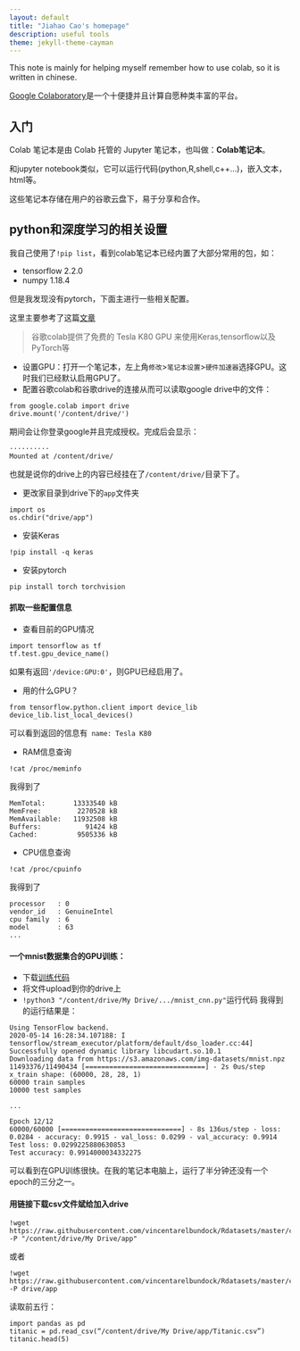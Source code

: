 ```yaml
---
layout: default
title: "Jiahao Cao's homepage"
description: useful tools
theme: jekyll-theme-cayman
---
```


This note is mainly for helping myself remember how to use colab, so it is written in chinese.

[Google Colaboratory](https://colab.research.google.com/notebooks/intro.ipynb)是一个十便捷并且计算自愿种类丰富的平台。

##  入门

Colab 笔记本是由 Colab 托管的 Jupyter 笔记本，也叫做：**Colab笔记本**。

和jupyter notebook类似，它可以运行代码(python,R,shell,c++...)，嵌入文本，html等。

这些笔记本存储在用户的谷歌云盘下，易于分享和合作。

## python和深度学习的相关设置

我自己使用了```!pip list```，看到colab笔记本已经内置了大部分常用的包，如：

* tensorflow               2.2.0     
* numpy                    1.18.4   

但是我发现没有pytorch，下面主进行一些相关配置。


这里主要参考了这篇[文章](https://medium.com/deep-learning-turkey/google-colab-free-gpu-tutorial-e113627b9f5d)

> 谷歌colab提供了免费的 Tesla K80 GPU 来使用Keras,tensorflow以及PyTorch等


* 设置GPU：打开一个笔记本，左上角```修改```>```笔记本设置```>```硬件加速器```选择GPU。这时我们已经默认启用GPU了。
* 配置谷歌colab和谷歌drive的连接从而可以读取google drive中的文件：
```
from google.colab import drive
drive.mount('/content/drive/')
```
期间会让你登录google并且完成授权。完成后会显示：
```Enter your authorization code:
··········
Mounted at /content/drive/
```
也就是说你的drive上的内容已经挂在了```/content/drive/```目录下了。
* 更改家目录到drive下的```app```文件夹
```
import os
os.chdir("drive/app")
```
* 安装Keras
```
!pip install -q keras
```
* 安装pytorch
```
pip install torch torchvision
```

#### 抓取一些配置信息

* 查看目前的GPU情况
```
import tensorflow as tf
tf.test.gpu_device_name()
```
如果有返回```'/device:GPU:0'```，则GPU已经启用了。
* 用的什么GPU？
```
from tensorflow.python.client import device_lib
device_lib.list_local_devices()
```
可以看到返回的信息有``` name: Tesla K80```
* RAM信息查询
```
!cat /proc/meminfo
```
我得到了
```
MemTotal:       13333540 kB
MemFree:         2270528 kB
MemAvailable:   11932508 kB
Buffers:           91424 kB
Cached:          9505336 kB
```
* CPU信息查询
```
!cat /proc/cpuinfo
```
我得到了
```
processor	: 0
vendor_id	: GenuineIntel
cpu family	: 6
model		: 63
...
```
#### 一个mnist数据集合的GPU训练：
* 下载[训练代码](https://github.com/keras-team/keras/blob/master/examples/mnist_cnn.py)
* 将文件upload到你的drive上
* ```!python3 "/content/drive/My Drive/.../mnist_cnn.py"```运行代码
我得到的运行结果是：

```
Using TensorFlow backend.
2020-05-14 16:28:34.107188: I tensorflow/stream_executor/platform/default/dso_loader.cc:44] Successfully opened dynamic library libcudart.so.10.1
Downloading data from https://s3.amazonaws.com/img-datasets/mnist.npz
11493376/11490434 [==============================] - 2s 0us/step
x_train shape: (60000, 28, 28, 1)
60000 train samples
10000 test samples

...

Epoch 12/12
60000/60000 [==============================] - 8s 136us/step - loss: 0.0284 - accuracy: 0.9915 - val_loss: 0.0299 - val_accuracy: 0.9914
Test loss: 0.0299225880630853
Test accuracy: 0.9914000034332275
```
可以看到在GPU训练很快。在我的笔记本电脑上，运行了半分钟还没有一个epoch的三分之一。
#### 用链接下载csv文件斌给加入drive
```
!wget https://raw.githubusercontent.com/vincentarelbundock/Rdatasets/master/csv/datasets/Titanic.csv -P "/content/drive/My Drive/app"
```
或者
```
!wget https://raw.githubusercontent.com/vincentarelbundock/Rdatasets/master/csv/datasets/Titanic.csv -P drive/app
```
读取前五行：
```
import pandas as pd
titanic = pd.read_csv(“/content/drive/My Drive/app/Titanic.csv”)
titanic.head(5)
```
